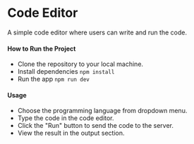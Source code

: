 # Code Editor

A simple code editor where users can write and run the code.

#### How to Run the Project

- Clone the repository to your local machine.
- Install dependencies
```npm install```
- Run the app
```npm run dev```

#### Usage

- Choose the programming language from dropdown menu.
- Type the code in the code editor.
- Click the "Run" button to send the code to the server.
- View the result in the output section.